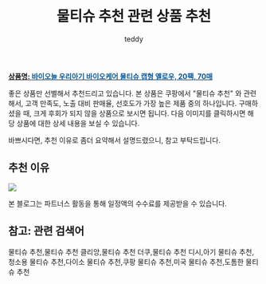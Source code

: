 ﻿---
layout: post
title:  "물티슈 추천 관련 상품 추천"
author: teddy
categories: [ 가구/인테리어 ]
tags: [물티슈 추천,물티슈 추천 클리앙,물티슈 추천 더쿠,물티슈 추천 디시,아기 물티슈 추천,청소용 물티슈 추천,다이소 물티슈 추천,쿠팡 물티슈 추천,미국 물티슈 추천,도톰한 물티슈 추천]
image: https://static.coupangcdn.com/image/vendor_inventory/c8f6/cbc95adfaf508e2dfcd62ec62d8135f84daa717303d9d2befbef76125f5a.jpg 
description: "쿠팡에서 물티슈 추천 관련 상품으로 가장 고객 선호도가 높은 제품 중 하나입니다."
---

<a href="https://link.coupang.com/re/AFFSDP?lptag=AF3256674&subid=&subparam=&pageKey=6514122829&itemId=14401823867&vendorItemId=83899034663&traceid=V0-153-0000000000000000&clickBeacon=frI9oGhr2jVTQnOKnH3AAl8WUWQ5w8tB1oJo05C28la8XooHWFD6K6ymC1z2L59B0fFvzwbwLcJ3mMJtHRdnDi%2FF0j0IBXIoOdofuI5lo7wSo%2FmS5plt2bHqKZYsQKmfXMiYkPAb8TkfCzpObO%2FlXBQUAGX1J5s1%2BvY5p%2F2vsS8jSlA67hIccST5m%2B9o%2Fc280AOpIzM9cdISLasrJsjdjzCfhd3lcoZonzYpqMS96W8eHZLCIhYd%2FL7woTLknUhfpHHEImcr5Bn9fS15E5ReeU16GjyDf5YB8LPHd9dOSinZthbwf3CEVbWWeTZJuKgY38KIucdmfZ5Dt%2BMSF8wDWfHqdFlDHaNlkw3BLIKOR9%2BsHJ60C%2BXIxZ3m0ANYV830wqjnThu4Z6UkKio36Bf4urqBoiSCWOzlrspqDK6xKEh4G5e%2Fgi0Za7%2BdAJoz2VzSF%2Fp3Fs%2BYfh%2F%2BZXjoI2tvogSt%2BbmkQkG8%2BErzaVrFiRDarT3IGJ5E9EXi9j08vVR7rsNA4IpSgM%2F%2FQMejWPs54Kk9DObm7SJZgHOpLCTMkhUlPijBsCV%2FGeRmW4J4wn8%2Fz5WLNx3HmwJxmKIIlB5NOlDGpwyIq1zbkpV3ABLPxZYVqAZPY10TY4QUVR4Ct4bPS1sBfEhQt1aTbdvzKL67ulTFAvxj5mW2561GtXROx8%2F9L4UsoAclEK9A2CSIMSkdY3MGwZY8NT3ZYLyj2s2gxS4yYZxXSNYJThgOaLHAb%2F6pVP8p%2BgfjNGqdk%2FqQES%2FDdx4VqjWkNlgb8VImrTrW%2F5P1vjPIfGRH9HrI46RU2CGXLL%2FIA8xYNSDUU2EBhnsGHC%2FHoqNtonNx9C4LDKhgTxdpy317Pv2o546YUpopwW4%3D&requestid=20221226201416608224745&token=31850C%7CCMG"><b>상품명: <font color='#01579B'>바이오늘 우리아기 바이오케어 물티슈 캡형 옐로우, 20팩, 70매</font></b></a>

좋은 상품만 선별해서 추천드리고 있습니다.
본 상품은 쿠팡에서 "물티슈 추천" 와 관련해서, 고객 만족도, 노출 대비 판매율, 선호도가 가장 높은 제품 중의 하나입니다.
구매하셨을 때, 크게 후회가 되지 않을 상품으로 보시면 됩니다. 
다음 이미지를 클릭하시면 해당 상품에 대한 상세 내용을 보실 수 있습니다.

바쁘시다면, 추천 이유로 좀더 요약해서 설명드렸으니, 참고 부탁드립니다.

## 추천 이유 

<a href="https://link.coupang.com/re/AFFSDP?lptag=AF3256674&subid=&subparam=&pageKey=6514122829&itemId=14401823867&vendorItemId=83899034663&traceid=V0-153-0000000000000000&clickBeacon=frI9oGhr2jVTQnOKnH3AAl8WUWQ5w8tB1oJo05C28la8XooHWFD6K6ymC1z2L59B0fFvzwbwLcJ3mMJtHRdnDi%2FF0j0IBXIoOdofuI5lo7wSo%2FmS5plt2bHqKZYsQKmfXMiYkPAb8TkfCzpObO%2FlXBQUAGX1J5s1%2BvY5p%2F2vsS8jSlA67hIccST5m%2B9o%2Fc280AOpIzM9cdISLasrJsjdjzCfhd3lcoZonzYpqMS96W8eHZLCIhYd%2FL7woTLknUhfpHHEImcr5Bn9fS15E5ReeU16GjyDf5YB8LPHd9dOSinZthbwf3CEVbWWeTZJuKgY38KIucdmfZ5Dt%2BMSF8wDWfHqdFlDHaNlkw3BLIKOR9%2BsHJ60C%2BXIxZ3m0ANYV830wqjnThu4Z6UkKio36Bf4urqBoiSCWOzlrspqDK6xKEh4G5e%2Fgi0Za7%2BdAJoz2VzSF%2Fp3Fs%2BYfh%2F%2BZXjoI2tvogSt%2BbmkQkG8%2BErzaVrFiRDarT3IGJ5E9EXi9j08vVR7rsNA4IpSgM%2F%2FQMejWPs54Kk9DObm7SJZgHOpLCTMkhUlPijBsCV%2FGeRmW4J4wn8%2Fz5WLNx3HmwJxmKIIlB5NOlDGpwyIq1zbkpV3ABLPxZYVqAZPY10TY4QUVR4Ct4bPS1sBfEhQt1aTbdvzKL67ulTFAvxj5mW2561GtXROx8%2F9L4UsoAclEK9A2CSIMSkdY3MGwZY8NT3ZYLyj2s2gxS4yYZxXSNYJThgOaLHAb%2F6pVP8p%2BgfjNGqdk%2FqQES%2FDdx4VqjWkNlgb8VImrTrW%2F5P1vjPIfGRH9HrI46RU2CGXLL%2FIA8xYNSDUU2EBhnsGHC%2FHoqNtonNx9C4LDKhgTxdpy317Pv2o546YUpopwW4%3D&requestid=20221226201416608224745&token=31850C%7CCMG"><img src="https://thumbnail9.coupangcdn.com/thumbnails/remote/q89/image/vendor_inventory/0709/96409068223a1315d2b9500939a3e368beb85ac4e2cefcae19f64b43fd36.jpg"></a> 

본 블로그는 파트너스 활동을 통해 일정액의 수수료를 제공받을 수 있습니다.

## 참고: 관련 검색어    
물티슈 추천,물티슈 추천 클리앙,물티슈 추천 더쿠,물티슈 추천 디시,아기 물티슈 추천,청소용 물티슈 추천,다이소 물티슈 추천,쿠팡 물티슈 추천,미국 물티슈 추천,도톰한 물티슈 추천